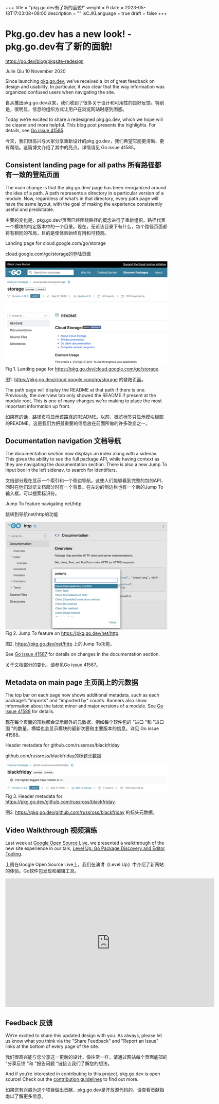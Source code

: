 +++
title = "pkg.go.dev有了新的面貌!"
weight = 9
date = 2023-05-18T17:03:08+08:00
description = ""
isCJKLanguage = true
draft = false
+++

# Pkg.go.dev has a new look! - pkg.go.dev有了新的面貌!

https://go.dev/blog/pkgsite-redesign

Julie Qiu
10 November 2020

Since launching [pkg.go.dev](https://pkg.go.dev/), we’ve received a lot of great feedback on design and usability. In particular, it was clear that the way information was organized confused users when navigating the site.

自从推出pkg.go.dev以来，我们收到了很多关于设计和可用性的良好反馈。特别是，很明显，信息的组织方式让用户在浏览网站时感到困惑。

Today we’re excited to share a redesigned pkg.go.dev, which we hope will be clearer and more helpful. This blog post presents the highlights. For details, see [Go issue 41585](https://go.dev/issue/41585).

今天，我们很高兴与大家分享重新设计的pkg.go.dev，我们希望它能更清晰、更有帮助。这篇博文介绍了其中的亮点。详情请见 Go issue 41585。

## Consistent landing page for all paths 所有路径都有一致的登陆页面

The main change is that the pkg.go.dev/<path> page has been reorganized around the idea of a path. A path represents a directory in a particular version of a module. Now, regardless of what’s in that directory, every path page will have the same layout, with the goal of making the experience consistently useful and predictable.

主要的变化是，pkg.go.dev/<path>页面已经围绕路径的概念进行了重新组织。路径代表一个模块的特定版本中的一个目录。现在，无论该目录下有什么，每个路径页面都将有相同的布局，目的是使体验始终有用和可预测。

Landing page for cloud.google.com/go/storage

cloud.google.com/go/storage的登陆页面

![Landing page for cloud.google.com/go/storage](Pkg.go.devHasANewLook_img/path.png)Fig 1. Landing page for https://pkg.go.dev/cloud.google.com/go/storage.

图1. https://pkg.go.dev/cloud.google.com/go/storage 的登陆页面。



The path page will display the README at that path if there is one. Previously, the overview tab only showed the README if present at the module root. This is one of many changes we’re making to place the most important information up front.

如果有的话，路径页将显示该路径的README。以前，概览标签只显示模块根部的README。这是我们为把最重要的信息放在前面所做的许多改变之一。

## Documentation navigation 文档导航

The documentation section now displays an index along with a sidenav. This gives the ability to see the full package API, while having context as they are navigating the documentation section. There is also a new Jump To input box in the left sidenav, to search for identifiers.

文档部分现在显示一个索引和一个侧边导航。这使人们能够看到完整的包的API，同时在他们浏览文档部分时有一个背景。在左边的侧边栏也有一个新的Jump To输入框，可以搜索标识符。

Jump To feature navigating net/http

跳转到导航net/http的功能

![Jump To feature navigating net/http](Pkg.go.devHasANewLook_img/nav.png)Fig 2. Jump To feature on https://pkg.go.dev/net/http.

图2. https://pkg.go.dev/net/http 上的Jump To功能。

See [Go issue 41587](https://go.dev/issue/41587) for details on changes in the documentation section.

关于文档部分的变化，请参见Go issue 41587。

## Metadata on main page 主页面上的元数据

The top bar on each page now shows additional metadata, such as each package’s "imports" and "imported by" counts. Banners also show information about the latest minor and major versions of a module. See [Go issue 41588](https://go.dev/issue/41588) for details.

现在每个页面的顶栏都会显示额外的元数据，例如每个软件包的 "进口 "和 "进口国 "的数量。横幅也会显示模块的最新次要和主要版本的信息。详见 Go issue 41588。

Header metadata for github.com/russross/blackfriday

github.com/russross/blackfriday的标题元数据

![Header metadata for github.com/russross/blackfriday](Pkg.go.devHasANewLook_img/meta.png)Fig 3. Header metadata for https://pkg.go.dev/github.com/russross/blackfriday.

图3. https://pkg.go.dev/github.com/russross/blackfriday 的标头元数据。

## Video Walkthrough 视频演练

Last week at [Google Open Source Live](https://opensourcelive.withgoogle.com/events/go), we presented a walkthrough of the new site experience in our talk, [Level Up: Go Package Discovery and Editor Tooling](https://www.youtube.com/watch?v=n7ayE29b7QA&feature=emb_logo).

上周在Google Open Source Live上，我们在演讲《Level Up》中介绍了新网站的体验。Go软件包发现和编辑工具。

<iframe src="https://www.youtube.com/embed/n7ayE29b7QA" width="650" height="400" frameborder="0" allowfullscreen="" mozallowfullscreen="" webkitallowfullscreen="" style="box-sizing: border-box;"></iframe>

## Feedback 反馈

We’re excited to share this updated design with you. As always, please let us know what you think via the "Share Feedback" and "Report an Issue" links at the bottom of every page of the site.

我们很高兴能与您分享这一更新的设计。像往常一样，请通过网站每个页面底部的 "分享反馈 "和 "报告问题 "链接让我们了解您的想法。

And if you’re interested in contributing to this project, pkg.go.dev is open source! Check out the [contribution guidelines](https://go.googlesource.com/pkgsite/+/refs/heads/master/CONTRIBUTING.md) to find out more.

如果您有兴趣为这个项目做出贡献，pkg.go.dev是开放源代码的。请查看贡献指南以了解更多信息。
